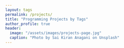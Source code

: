 ```yaml
---
layout: tags
permalink: /projects/
title: "Programming Projects by Tags"
author_profile: true
header:
  image: "/assets/images/projects-page.jpg"
  caption: "Photo by Sai Kiran Anagani on Unsplash"
---
```

